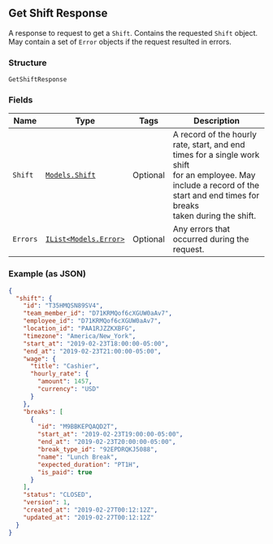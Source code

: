## Get Shift Response

A response to request to get a `Shift`. Contains
the requested `Shift` object. May contain a set of `Error` objects if
the request resulted in errors.

### Structure

`GetShiftResponse`

### Fields

| Name | Type | Tags | Description |
|  --- | --- | --- | --- |
| `Shift` | [`Models.Shift`](/doc/models/shift.md) | Optional | A record of the hourly rate, start, and end times for a single work shift<br>for an employee. May include a record of the start and end times for breaks<br>taken during the shift. |
| `Errors` | [`IList<Models.Error>`](/doc/models/error.md) | Optional | Any errors that occurred during the request. |

### Example (as JSON)

```json
{
  "shift": {
    "id": "T35HMQSN89SV4",
    "team_member_id": "D71KRMQof6cXGUW0aAv7",
    "employee_id": "D71KRMQof6cXGUW0aAv7",
    "location_id": "PAA1RJZZKXBFG",
    "timezone": "America/New_York",
    "start_at": "2019-02-23T18:00:00-05:00",
    "end_at": "2019-02-23T21:00:00-05:00",
    "wage": {
      "title": "Cashier",
      "hourly_rate": {
        "amount": 1457,
        "currency": "USD"
      }
    },
    "breaks": [
      {
        "id": "M9BBKEPQAQD2T",
        "start_at": "2019-02-23T19:00:00-05:00",
        "end_at": "2019-02-23T20:00:00-05:00",
        "break_type_id": "92EPDRQKJ5088",
        "name": "Lunch Break",
        "expected_duration": "PT1H",
        "is_paid": true
      }
    ],
    "status": "CLOSED",
    "version": 1,
    "created_at": "2019-02-27T00:12:12Z",
    "updated_at": "2019-02-27T00:12:12Z"
  }
}
```

